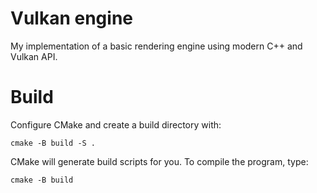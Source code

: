 # Vulkan engine

My implementation of a basic rendering engine using modern C++ and Vulkan API. 

# Build

Configure CMake and create a build directory with:
```
cmake -B build -S .
```
CMake will generate build scripts for you. To compile the program, type:
```
cmake -B build
```